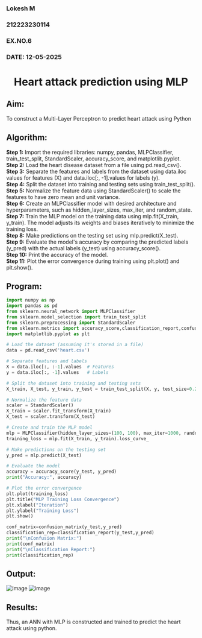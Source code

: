 <H3>Lokesh M</H3>
<H3>212223230114</H3>
<H3>EX.NO.6</H3>
<H3>DATE: 12-05-2025</H3>
<H1 ALIGN =CENTER>Heart attack prediction using MLP</H1>

## Aim:
To construct a  Multi-Layer Perceptron to predict heart attack using Python

## Algorithm:
<b>Step 1:</b> Import the required libraries: numpy, pandas, MLPClassifier, train_test_split, StandardScaler, accuracy_score, and matplotlib.pyplot.<BR>
<b>Step 2:</b> Load the heart disease dataset from a file using pd.read_csv().<BR>
<b>Step 3:</b> Separate the features and labels from the dataset using data.iloc values for features (X) and data.iloc[:, -1].values for labels (y).<BR>
<b>Step 4:</b> Split the dataset into training and testing sets using train_test_split().<BR>
<b>Step 5:</b> Normalize the feature data using StandardScaler() to scale the features to have zero mean and unit variance.<BR>
<b>Step 6:</b> Create an MLPClassifier model with desired architecture and hyperparameters, such as hidden_layer_sizes, max_iter, and random_state.<BR>
<b>Step 7:</b> Train the MLP model on the training data using mlp.fit(X_train, y_train). The model adjusts its weights and biases iteratively to minimize the training loss.<BR>
<b>Step 8:</b> Make predictions on the testing set using mlp.predict(X_test).<BR>
<b>Step 9:</b> Evaluate the model's accuracy by comparing the predicted labels (y_pred) with the actual labels (y_test) using accuracy_score().<BR>
<b>Step 10:</b> Print the accuracy of the model.<BR>
<b>Step 11:</b> Plot the error convergence during training using plt.plot() and plt.show().<BR>

## Program: 

```python
import numpy as np
import pandas as pd
from sklearn.neural_network import MLPClassifier
from sklearn.model_selection import train_test_split
from sklearn.preprocessing import StandardScaler
from sklearn.metrics import accuracy_score,classification_report,confusion_matrix
import matplotlib.pyplot as plt

# Load the dataset (assuming it's stored in a file)
data = pd.read_csv('heart.csv')

# Separate features and labels
X = data.iloc[:, :-1].values  # Features
y = data.iloc[:, -1].values   # Labels

# Split the dataset into training and testing sets
X_train, X_test, y_train, y_test = train_test_split(X, y, test_size=0.2, random_state=42)

# Normalize the feature data
scaler = StandardScaler()
X_train = scaler.fit_transform(X_train)
X_test = scaler.transform(X_test)

# Create and train the MLP model
mlp = MLPClassifier(hidden_layer_sizes=(100, 100), max_iter=1000, random_state=42)
training_loss = mlp.fit(X_train, y_train).loss_curve_

# Make predictions on the testing set
y_pred = mlp.predict(X_test)

# Evaluate the model
accuracy = accuracy_score(y_test, y_pred)
print("Accuracy:", accuracy)

# Plot the error convergence
plt.plot(training_loss)
plt.title("MLP Training Loss Convergence")
plt.xlabel("Iteration")
plt.ylabel("Training Loss")
plt.show()

conf_matrix=confusion_matrix(y_test,y_pred)
classification_rep=classification_report(y_test,y_pred)
print("\nConfusion Matrix:")
print(conf_matrix)
print("\nClassification Report:")
print(classification_rep)

```
## Output:
![image](https://github.com/user-attachments/assets/6ad2cd78-730e-4504-b9a9-99475a3fa81a)
![image](https://github.com/user-attachments/assets/8825d092-806c-42df-a0b4-70c7a6e7b9b1)

## Results:
Thus, an ANN with MLP is constructed and trained to predict the heart attack using python.

